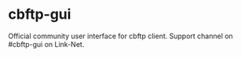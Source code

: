 # cbftp-gui
Official community user interface for cbftp client.
Support channel on #cbftp-gui on Link-Net.

